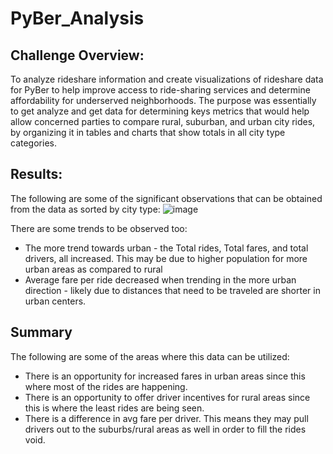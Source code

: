 # PyBer_Analysis

## Challenge Overview:
To analyze rideshare information and create visualizations of rideshare data for PyBer to help improve access to ride-sharing services and determine affordability for underserved neighborhoods. The purpose was essentially to get analyze and get data for determining keys metrics that would help allow concerned parties to compare rural, suburban, and urban city rides, by organizing it in tables and charts that show totals in all city type categories. 

## Results:
The following are some of the significant observations that can be obtained from the data as sorted by city type:
![image](https://user-images.githubusercontent.com/36766602/152900374-84de21e3-1211-493b-a7b6-ce002c61f0ee.png)

There are some trends to be observed too:
- The more trend towards urban - the Total rides, Total fares, and total drivers, all increased. This may be due to higher population for more urban areas as compared to rural
- Average fare per ride decreased when trending in the more urban direction - likely due to distances that need to be traveled are shorter in urban centers.

## Summary
The following are some of the areas where this data can be utilized:
- There is an opportunity for increased fares in urban areas since this where most of the rides are happening.
- There is an opportunity to offer driver incentives for rural areas since this is where the least rides are being seen.
- There is a difference in avg fare per driver. This means they may pull drivers out to the suburbs/rural areas as well in order to fill the rides void. 
